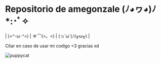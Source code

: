 # Repositorio de amegonzale (ﾉ◕ヮ◕)ﾉ*:･ﾟ✧

| (=^･ω･^=) | 	☆⌒(>。<) | 	(っ´ω`)ﾉ(╥ω╥) |

Citar en caso de usar mi codigo <3 gracias xd

![puppycat](https://media.tenor.com/MpUwwdicjIAAAAAC/puppycat-swiming.gif)
